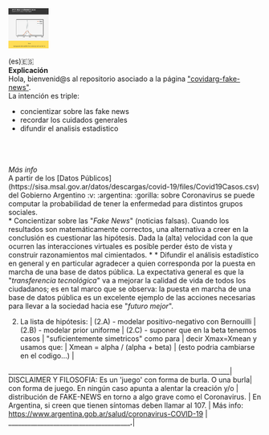 <img width=80, height=80, src="readme-static.png">

(es):es:<br>
<b>Explicación</b><br>
Hola, bienvenid@s al repositorio asociado a la página ["covidarg-fake-news"](https://covidarg-fake-news.herokuapp.com/).<br>
La intención es triple:
* concientizar sobre las fake news
* recordar los cuidados generales
* difundir el analisis estadistico
<br>
<br><br>
<i>Más info</i><br>
A partir de los [Datos Públicos](https://sisa.msal.gov.ar/datos/descargas/covid-19/files/Covid19Casos.csv) del Gobierno Argentino :v: :argentina: :gorilla: sobre Coronavirus se puede computar la probabilidad de tener la enfermedad para distintos grupos sociales.  

<br>
* Concientizar sobre las "<i>Fake News</i>" (noticias falsas). Cuando los resultados son matemáticamente correctos, una alternativa a creer en la conclusión es cuestionar las hipótesis. Dada la (alta) velocidad con la que ocurren las interacciones virtuales es posible perder ésto de vista y construir razonamientos mal cimientados.   
* 
* Difundir el análisis estadístico en general y en particular agradecer a quien corresponda por la puesta en marcha de una base de datos pública. La expectativa general es que la "<i>transferencia tecnológica</i>" va a mejorar la calidad de vida de todos los ciudadanos; es en tal marco que se observa: la puesta en marcha de una base de datos pública es un excelente ejemplo de las acciones necesarias para llevar a la sociedad hacia ese "<i>futuro mejor</i>". 


 2. La lista de hipótesis:                                           |
    (2.A) - modelar positivo-negativo con Bernouilli                 |   
    (2.B) - modelar prior uniforme                                   |
    (2.C) - suponer que en la beta tenemos casos                     |
            "suficientemente simetricos" como para                   |
            decir Xmax=Xmean y usamos que:                           |
              Xmean = alpha / (alpha + beta)                         |
            (esto podria cambiarse en el codigo...)                  |

_____________________________________________________________________| 
DISCLAIMER Y FILOSOFIA: Es un 'juego' con forma de burla. O una burla|
con forma de juego. En ningún caso apunta a alentar la creación y/o  |
distribución de FAKE-NEWS en torno a algo grave como el Coronavirus. |
En Argentina, si creen que tienen síntomas deben llamar al 107.      |
Más info: https://www.argentina.gob.ar/salud/coronavirus-COVID-19    |
_____________________________________________________._______________|
